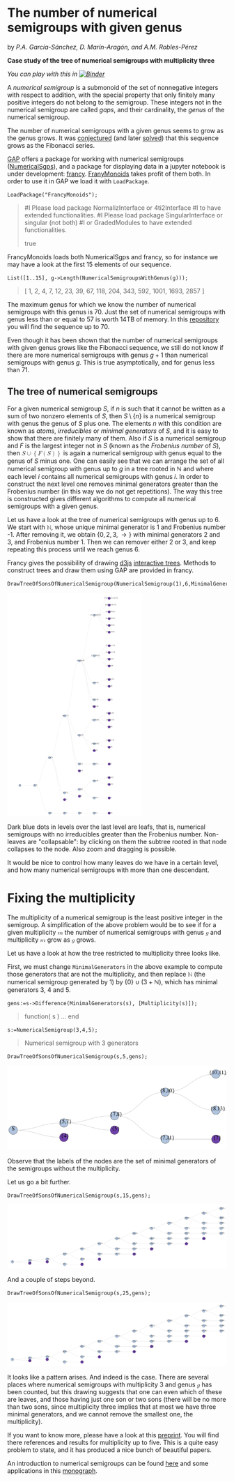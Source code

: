 # The number of numerical semigroups with given genus

by *P.A. García-Sánchez, D. Marín-Aragón, and A.M. Robles-Pérez*

**Case study of the tree of numerical semigroups with multiplicity three**

*You can play with this in [![Binder](https://mybinder.org/badge.svg)](https://mybinder.org/v2/gh/pedritomelenas/tree-numerical-semigroups/master?filepath=francy-monoids-mult-three.ipynb)*

A *numerical semigroup* is a submonoid of the set of nonnegative integers with respect to addition, with the special property that only finitely many positive integers do not belong to the semigroup. These integers not in the numerical semigroup are called *gaps*, and their cardinality, the *genus* of the numerical semigroup.

The number of numerical semigroups with a given genus seems to grow as the genus grows. It was [conjectured](https://link.springer.com/article/10.1007/s00233-007-9014-8) (and later [solved](https://link.springer.com/article/10.1007/s00233-012-9456-5)) that this sequence grows as the Fibonacci series.

[GAP](https://gap-system.org) offers a package for working with numerical semigroups ([NumericalSgps](https://gap-packages.github.io/numericalsgps)), and a package for displaying data in a jupyter notebook is under development: [francy](https://github.com/mcmartins/francy). [FranyMonoids](https://http://gap-packages.github.io/FrancyMonoids) takes profit of them both. In order to use it in GAP we load it with `LoadPackage`.

```
LoadPackage("FrancyMonoids");
```

>    #I  Please load package NormalizInterface or 4ti2Interface
>    #I  to have extended functionalities.
>    #I  Please load package SingularInterface or singular (not both)
>    #I  or GradedModules to have extended functionalities.
>
>    true


FrancyMonoids loads both NumericalSgps and francy, so for instance we may have a look at the first 15 elements of our sequence.


```
List([1..15], g->Length(NumericalSemigroupsWithGenus(g)));
```

 >   [ 1, 2, 4, 7, 12, 23, 39, 67, 118, 204, 343, 592, 1001, 1693, 2857 ]

The maximum genus for which we know the number of numerical semigroups with this genus is 70. Just the set of numerical semigroups with genus less than or equal to 57 is worth 14TB of memory. In this [repository](https://github.com) you will find the sequence up to 70.

Even though it has been shown that the number of numerical semigroups with given genus grows like the Fibonacci sequence, we still do not know if there are more numerical semigroups with genus $g+1$ than numerical semigroups with genus $g$. This is true asymptotically, and for genus less than 71.

## The tree of numerical semigroups

For a given numerical semigroup $S$, if $n$ is such that it cannot be written as a sum of two nonzero elements of $S$, then $S\setminus\{n\}$ is a numerical semigroup with genus the genus of $S$ plus one. The elements $n$ with this condition are known as *atoms*, *irreducibles* or *minimal generators* of $S$, and it is easy to show that there are finitely many of them. Also if $S$ is a numerical semigroup and $F$ is the largest integer not in $S$ (known as the *Frobenius number* of $S$), then <math xmlns="http://www.w3.org/1998/Math/MathML">
<mrow>
	<mi>S</mi>
	<mo>&#x0222A;</mo>
	<mrow>
		<mo form="prefix">{</mo>
		<mi>F</mi>
		<mrow>
			<mo form="prefix">(</mo>
			<mi>S</mi>
			<mo form="postfix">)</mo>
		</mrow>
		<mo form="postfix">}</mo>
	</mrow>
</mrow>
</math> is again a numerical semigroup with genus equal to the genus of $S$ minus one. One can easily see that we can arrange the set of all numerical semigroup with genus up to $g$ in a tree rooted in $\mathbb{N}$ and where each level $i$ contains all numerical semigroups with genus $i$. In order to construct the next level one removes minimal generators greater than the Frobenius number (in this way we do not get repetitions). The way this tree is constructed gives different algorithms to compute all numerical semigroups with a given genus.

Let us have a look at the tree of numerical semigroups with genus up to 6. We start with <math xmlns="http://www.w3.org/1998/Math/MathML">
<mrow>
	<mi>&#x02115;</mi>
</mrow>
</math>, whose unique minimal generator is $1$ and Frobenius number -1. After removing it, we obtain $\{0,2,3,\to\}$ with minimal generators $2$ and $3$, and Frobenius number 1. Then we can remover either $2$ or $3$, and keep repeating this process until we reach genus $6$.

Francy gives the possibility of drawing [d3js](https://d3js.org) [interactive trees](http://bl.ocks.org/d3noob/8375092). Methods to construct trees and draw them using GAP are provided in francy.

```
DrawTreeOfSonsOfNumericalSemigroup(NumericalSemigroup(1),6,MinimalGenerators);
```

![tree-sons-N](figures/diagram.png)

Dark blue dots in levels over the last level are leafs, that is, numerical semigroups with no irreducibles greater than the Frobenius number. Non-leaves are "collapsable": by clicking on them the subtree rooted in that node collapses to the node. Also zoom and dragging is possible.

It would be nice to control how many leaves do we have in a certain level, and how many numerical semigroups with more than one descendant.

# Fixing the multiplicity

The multiplicity of a numerical semigroup is the least positive integer in the semigroup. A simplification of the above problem would be to see if for a given multiplicity <math xmlns="http://www.w3.org/1998/Math/MathML">
<mrow>
	<mi>m</mi>
</mrow>
</math> the number of numerical semigroups with genus <math xmlns="http://www.w3.org/1998/Math/MathML">
<mrow>
	<mi>g</mi>
</mrow>
</math> and multiplicity <math xmlns="http://www.w3.org/1998/Math/MathML">
<mrow>
	<mi>m</mi>
</mrow>
</math> grow as <math xmlns="http://www.w3.org/1998/Math/MathML">
<mrow>
	<mi>g</mi>
</mrow>
</math> grows. 

Let us have a look at how the tree restricted to multiplicity three looks like.

First, we must change `MinimalGenerators` in the above example to compute those generators that are not the multiplicity, and then replace <math xmlns="http://www.w3.org/1998/Math/MathML">
<mrow>
	<mi>&#x02115;</mi>
</mrow>
</math> (the numerical semigroup generated by 1) by $\{0\}\cup(3+\mathbb{N})$, which has minimal generators $3$, $4$ and $5$. 

```
gens:=s->Difference(MinimalGenerators(s), [Multiplicity(s)]);
```

>    function( s ) ... end

```
s:=NumericalSemigroup(3,4,5);
```

>   Numerical semigroup with 3 generators


```
DrawTreeOfSonsOfNumericalSemigroup(s,5,gens);
```

![tree-sons-N](figures/diagram-2.png)

Observe that the labels of the nodes are the set of minimal generators of the semigroups without the multiplicity. 

Let us go a bit further.

```
DrawTreeOfSonsOfNumericalSemigroup(s,15,gens);
```

![tree-sons-N](figures/diagram-3.png)

And a couple of steps beyond.

```
DrawTreeOfSonsOfNumericalSemigroup(s,25,gens);
```

![tree-sons-N](figures/diagram-3.png)

It looks like a pattern arises. And indeed is the case. There are several places where numerical semigroups with multiplicity 3 and genus <math xmlns="http://www.w3.org/1998/Math/MathML">
<mrow>
	<mi>g</mi>
</mrow>
</math> has been counted, but this drawing suggests that one can even which of these are leaves, and those having just one son or two sons (there will be no more than two sons, since multiplicity three implies that at most we have three minimal generators, and we cannot remove the smallest one, the multiplicity).

If you want to know more, please have a look at  this [preprint](https://arxiv.org/abs/1803.06879). You will find there references and results for multiplicity up to five. This is a quite easy problem to state, and it has produced a nice bunch of beautiful papers.

An introduction to numerical semigroups can be found [here](https://www.springer.com/la/book/9781441901590) and some applications in this [monograph](https://www.springer.com/us/book/9783319413297).


